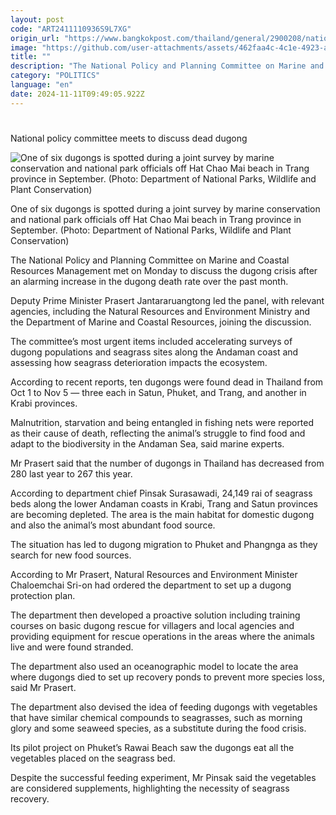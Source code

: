 ```yaml
---
layout: post
code: "ART2411110936S9L7XG"
origin_url: "https://www.bangkokpost.com/thailand/general/2900208/national-policy-committee-meets-to-discuss-dead-dugong"
image: "https://github.com/user-attachments/assets/462faa4c-4c1e-4923-ad81-5ae6906723f7"
title: ""
description: "The National Policy and Planning Committee on Marine and Coastal Resources Management met on Monday to discuss the dugong crisis after an alarming increase in the dugong death rate over the past month."
category: "POLITICS"
language: "en"
date: 2024-11-11T09:49:05.922Z
---
```


# 

National policy committee meets to discuss dead dugong

![One of six dugongs is spotted during a joint survey by marine conservation and national park officials off Hat Chao Mai beach in Trang province in September. (Photo: Department of National Parks, Wildlife and Plant Conservation)](https://github.com/user-attachments/assets/a9c14c9b-7061-4e3b-9633-f884a5ec4c48)

One of six dugongs is spotted during a joint survey by marine conservation and national park officials off Hat Chao Mai beach in Trang province in September. (Photo: Department of National Parks, Wildlife and Plant Conservation)

The National Policy and Planning Committee on Marine and Coastal Resources Management met on Monday to discuss the dugong crisis after an alarming increase in the dugong death rate over the past month.

Deputy Prime Minister Prasert Jantararuangtong led the panel, with relevant agencies, including the Natural Resources and Environment Ministry and the Department of Marine and Coastal Resources, joining the discussion.

The committee’s most urgent items included accelerating surveys of dugong populations and seagrass sites along the Andaman coast and assessing how seagrass deterioration impacts the ecosystem.

According to recent reports, ten dugongs were found dead in Thailand from Oct 1 to Nov 5 — three each in Satun, Phuket, and Trang, and another in Krabi provinces.

Malnutrition, starvation and being entangled in fishing nets were reported as their cause of death, reflecting the animal’s struggle to find food and adapt to the biodiversity in the Andaman Sea, said marine experts.

Mr Prasert said that the number of dugongs in Thailand has decreased from 280 last year to 267 this year.

According to department chief Pinsak Surasawadi, 24,149 rai of seagrass beds along the lower Andaman coasts in Krabi, Trang and Satun provinces are becoming depleted. The area is the main habitat for domestic dugong and also the animal’s most abundant food source.

The situation has led to dugong migration to Phuket and Phangnga as they search for new food sources.

According to Mr Prasert, Natural Resources and Environment Minister Chaloemchai Sri-on had ordered the department to set up a dugong protection plan.

The department then developed a proactive solution including training courses on basic dugong rescue for villagers and local agencies and providing equipment for rescue operations in the areas where the animals live and were found stranded.

The department also used an oceanographic model to locate the area where dugongs died to set up recovery ponds to prevent more species loss, said Mr Prasert.

The department also devised the idea of feeding dugongs with vegetables that have similar chemical compounds to seagrasses, such as morning glory and some seaweed species, as a substitute during the food crisis.

Its pilot project on Phuket’s Rawai Beach saw the dugongs eat all the vegetables placed on the seagrass bed.

Despite the successful feeding experiment, Mr Pinsak said the vegetables are considered supplements, highlighting the necessity of seagrass recovery.